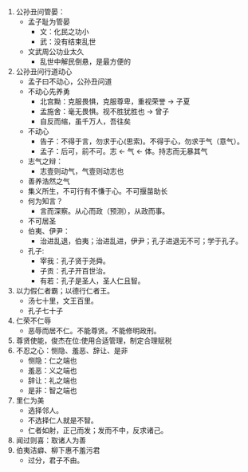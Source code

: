1. 公孙丑问管晏：
    * 孟子耻为管晏
        * 文：化民之功小
        * 武：没有结束乱世
    * 文武周公功业太久
        * 乱世中解民倒悬，是最方便的
2. 公孙丑问行道动心
    * 孟子曰不动心，公孙丑问道
    * 不动心先养勇
        * 北宫黝：克服畏惧，克服尊卑，重视荣誉 -> 子夏
        * 孟施舍：毫无畏惧。视不胜犹胜也 -> 曾子
        * 自反而缩，虽千万人，吾往矣
    * 不动心
        * 告子：不得于言，勿求于心(思索)。不得于心，勿求于气（意气）。
        * 孟子：后可，前不可。志 <- 气 <- 体。持志而无暴其气
    * 志气之辩：
        * 志壹则动气，气壹则动志也
    * 善养浩然之气
    * 集义所生，不可行有不慊于心。不可揠苗助长
    * 何为知言？
        * 言而深察。从心而政（预测），从政而事。
    * 不可居圣
    * 伯夷、伊尹：
        * 治进乱退，伯夷；治进乱进，伊尹；孔子进退无不可；学于孔子。
    * 孔子:
        * 宰我：孔子贤于尧舜。
        * 子贡：孔子开百世治。
        * 有若：孔子是圣人，圣人仁且智。
3. 以力假仁者霸；以德行仁者王。
    * 汤七十里，文王百里。
    * 孔子七十子
4.  仁荣不仁辱
    * 恶辱而居不仁。不能尊贤。不能修明政刑。
5.  尊贤使能，俊杰在位:使用合适管理，制定合理赋税
6.  不忍之心：恻隐、羞恶、辞让、是非
    * 恻隐：仁之端也
    * 羞恶：义之端也
    * 辞让：礼之端也
    * 是非：智之端也
7.  里仁为美
    * 选择邻人。
    * 不选择仁人就是不智。
    * 仁者如射，正己而发；发而不中，反求诸己。
8.  闻过则喜：取诸人为善
9.  伯夷洁癖、柳下惠不羞污君
    * 过分，君子不由。
